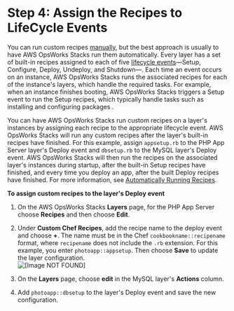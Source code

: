 # Step 4: Assign the Recipes to LifeCycle Events<a name="using-s3-events"></a>

You can run custom recipes [manually](workingcookbook-manual.md), but the best approach is usually to have AWS OpsWorks Stacks run them automatically\. Every layer has a set of built\-in recipes assigned to each of five [lifecycle events](workingcookbook-events.md)—Setup, Configure, Deploy, Undeploy, and Shutdown—\. Each time an event occurs on an instance, AWS OpsWorks Stacks runs the associated recipes for each of the instance's layers, which handle the required tasks\. For example, when an instance finishes booting, AWS OpsWorks Stacks triggers a Setup event to run the Setup recipes, which typically handle tasks such as installing and configuring packages \.

You can have AWS OpsWorks Stacks run custom recipes on a layer's instances by assigning each recipe to the appropriate lifecycle event\. AWS OpsWorks Stacks will run any custom recipes after the layer's built\-in recipes have finished\. For this example, assign `appsetup.rb` to the PHP App Server layer's Deploy event and `dbsetup.rb` to the MySQL layer's Deploy event\. AWS OpsWorks Stacks will then run the recipes on the associated layer's instances during startup, after the built\-in Setup recipes have finished, and every time you deploy an app, after the built Deploy recipes have finished\. For more information, see [Automatically Running Recipes](workingcookbook-assigningcustom.md)\.

**To assign custom recipes to the layer's Deploy event**

1. On the AWS OpsWorks Stacks **Layers** page, for the PHP App Server choose **Recipes** and then choose **Edit**\. 

1. Under **Custom Chef Recipes**, add the recipe name to the deploy event and choose **\+**\. The name must be in the Chef `cookbookname::recipename` format, where `recipename` does not include the `.rb` extension\. For this example, you enter `photoapp::appsetup`\. Then choose **Save** to update the layer configuration\.  
![\[Image NOT FOUND\]](http://docs.aws.amazon.com/opsworks/latest/userguide/images/psb6a.png)

1. On the **Layers** page, choose **edit** in the MySQL layer's **Actions** column\.

1. Add `photoapp::dbsetup` to the layer's Deploy event and save the new configuration\.